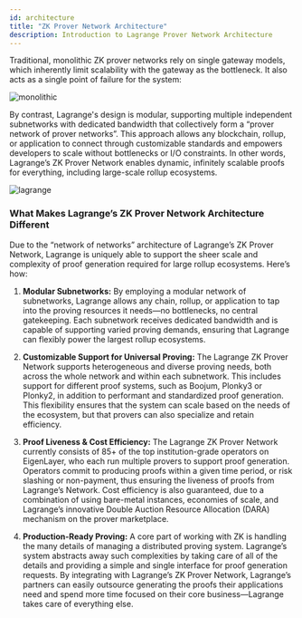 ```yaml
---
id: architecture
title: "ZK Prover Network Architecture"
description: Introduction to Lagrange Prover Network Architecture
---
```


Traditional, monolithic ZK prover networks rely on single gateway models, which inherently limit scalability with the gateway as the bottleneck. It also acts as a single point of failure for the system: 

![monolithic](/img/monolithic-networks.png) 

By contrast, Lagrange's design is modular, supporting multiple independent subnetworks with dedicated bandwidth that collectively form a “prover network of prover networks”. This approach allows any blockchain, rollup, or application to connect through customizable standards and empowers developers to scale without bottlenecks or I/O constraints. In other words, Lagrange’s ZK Prover Network enables dynamic, infinitely scalable proofs for everything, including large-scale rollup ecosystems.

![lagrange](/img/lagrange-network.png) 

### What Makes Lagrange’s ZK Prover Network Architecture Different

Due to the “network of networks” architecture of Lagrange’s ZK Prover Network, Lagrange is uniquely able to support the sheer scale and complexity of proof generation required for large rollup ecosystems. Here’s how:

1. **Modular Subnetworks:** By employing a modular network of subnetworks, Lagrange allows any chain, rollup, or application to tap into the proving resources it needs—no bottlenecks, no central gatekeeping. Each subnetwork receives dedicated bandwidth and is capable of supporting varied proving demands, ensuring that Lagrange can flexibly power the largest rollup ecosystems.

2. **Customizable Support for Universal Proving:** The Lagrange ZK Prover Network supports heterogeneous and diverse proving needs, both across the whole network and within each subnetwork. This includes support for different proof systems, such as Boojum, Plonky3 or Plonky2, in addition to performant and standardized proof generation. This flexibility ensures that the system can scale based on the needs of the ecosystem, but that provers can also specialize and retain efficiency.

3. **Proof Liveness & Cost Efficiency:** The Lagrange ZK Prover Network currently consists of 85+ of the top institution-grade operators on EigenLayer, who each run multiple provers to support proof generation. Operators commit to producing proofs within a given time period, or risk slashing or non-payment, thus ensuring the liveness of proofs from Lagrange’s Network. Cost efficiency is also guaranteed, due to a combination of using bare-metal instances, economies of scale, and Lagrange’s innovative Double Auction Resource Allocation (DARA) mechanism on the prover marketplace.

4. **Production-Ready Proving:** A core part of working with ZK is handling the many details of managing a distributed proving system. Lagrange’s system abstracts away such complexities by taking care of all of the details and providing a simple and single interface for proof generation requests. By integrating with Lagrange’s ZK Prover Network, Lagrange’s partners can easily outsource  generating the proofs their applications need and spend more time focused on their core business—Lagrange takes care of everything else.
